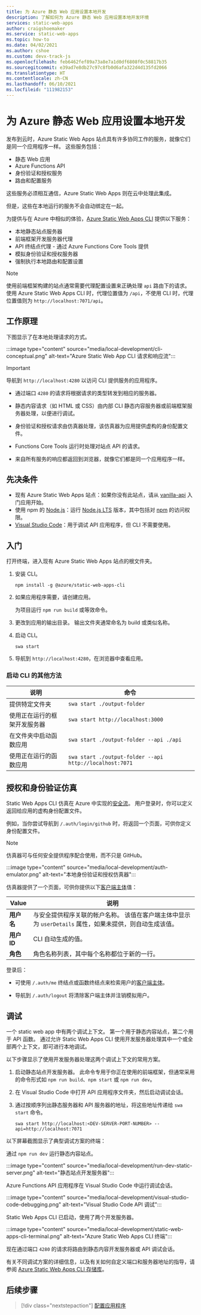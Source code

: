 ```yaml
---
title: 为 Azure 静态 Web 应用设置本地开发
description: 了解如何为 Azure 静态 Web 应用设置本地开发环境
services: static-web-apps
author: craigshoemaker
ms.service: static-web-apps
ms.topic: how-to
ms.date: 04/02/2021
ms.author: cshoe
ms.custom: devx-track-js
ms.openlocfilehash: feb6462fef89a73a8e7a1d0df6808f0c58817b35
ms.sourcegitcommit: e39ad7e8db27c97c8fb0d6afa322d4d135fd2066
ms.translationtype: HT
ms.contentlocale: zh-CN
ms.lasthandoff: 06/10/2021
ms.locfileid: "111982153"
---
```

# <a name="set-up-local-development-for-azure-static-web-apps"></a>为 Azure 静态 Web 应用设置本地开发

发布到云时，Azure Static Web Apps 站点具有许多协同工作的服务，就像它们是同一个应用程序一样。 这些服务包括：

- 静态 Web 应用
- Azure Functions API
- 身份验证和授权服务
- 路由和配置服务

这些服务必须相互通信，Azure Static Web Apps 则在云中处理此集成。

但是，这些在本地运行的服务不会自动绑定在一起。

为提供与在 Azure 中相似的体验，[Azure Static Web Apps CLI](https://github.com/Azure/static-web-apps-cli) 提供以下服务：

- 本地静态站点服务器
- 前端框架开发服务器代理
- API 终结点代理 - 通过 Azure Functions Core Tools 提供
- 模拟身份验证和授权服务器
- 强制执行本地路由和配置设置

> [!NOTE]
> 使用前端框架构建的站点通常需要代理配置设置来正确处理 `api` 路由下的请求。 使用 Azure Static Web Apps CLI 时，代理位置值为 `/api`，不使用 CLI 时，代理位置值则为 `http://localhost:7071/api`。

## <a name="how-it-works"></a>工作原理

下图显示了在本地处理请求的方式。

:::image type="content" source="media/local-development/cli-conceptual.png" alt-text="Azure Static Web App CLI 请求和响应流":::

> [!IMPORTANT]
> 导航到 `http://localhost:4280` 以访问 CLI 提供服务的应用程序。

- 通过端口 `4280` 的请求将根据请求的类型转发到相应的服务器。

- 静态内容请求（如 HTML 或 CSS）由内部 CLI 静态内容服务器或前端框架服务器处理，以便进行调试。

- 身份验证和授权请求由仿真器处理，该仿真器为应用提供虚构的身份配置文件。

- Functions Core Tools 运行时处理对站点 API 的请求。

- 来自所有服务的响应都返回到浏览器，就像它们都是同一个应用程序一样。

## <a name="prerequisites"></a>先决条件

- 现有 Azure Static Web Apps 站点：如果你没有此站点，请从 [vanilla-api](https://github.com/staticwebdev/vanilla-api/generate?return_to=/staticwebdev/vanilla-api/generate) 入门应用开始。
- 使用 npm 的 [Node.js](https://nodejs.org)：运行 [Node.js LTS](https://nodejs.org) 版本，其中包括对 [npm](https://www.npmjs.com/) 的访问权限。
- [Visual Studio Code](https://code.visualstudio.com/)：用于调试 API 应用程序，但 CLI 不需要使用。

## <a name="get-started"></a>入门

打开终端，进入现有 Azure Static Web Apps 站点的根文件夹。

1. 安装 CLI。

    `npm install -g @azure/static-web-apps-cli`

1. 如果应用程序需要，请创建应用。

    为项目运行 `npm run build` 或等效命令。

1. 更改到应用的输出目录。 输出文件夹通常命名为 build 或类似名称。

1. 启动 CLI。

    `swa start`

1. 导航到 `http://localhost:4280`，在浏览器中查看应用。

### <a name="other-ways-to-start-the-cli"></a>启动 CLI 的其他方法

| 说明 | 命令 |
|--- | --- |
| 提供特定文件夹 | `swa start ./output-folder` |
| 使用正在运行的框架开发服务器 | `swa start http://localhost:3000` |
| 在文件夹中启动函数应用 | `swa start ./output-folder --api ./api` |
| 使用正在运行的函数应用 | `swa start ./output-folder --api http://localhost:7071` |

## <a name="authorization-and-authentication-emulation"></a>授权和身份验证仿真

Static Web Apps CLI 仿真在 Azure 中实现的[安全流](./authentication-authorization.md)。 用户登录时，你可以定义返回给应用的虚构身份配置文件。

例如，当你尝试导航到 `/.auth/login/github` 时，将返回一个页面，可供你定义身份配置文件。

> [!NOTE]
> 仿真器可与任何安全提供程序配合使用，而不只是 GitHub。

:::image type="content" source="media/local-development/auth-emulator.png" alt-text="本地身份验证和授权仿真器":::

仿真器提供了一个页面，可供你提供以下[客户端主体](./user-information.md#client-principal-data)值：

| Value | 说明 |
| --- | --- |
| **用户名** | 与安全提供程序关联的帐户名称。 该值在客户端主体中显示为 `userDetails` 属性，如果未提供，则自动生成该值。 |
| **用户 ID** | CLI 自动生成的值。  |
| **角色** | 角色名称列表，其中每个名称都位于新的一行。  |

登录后：

- 可使用 `/.auth/me` 终结点或函数终结点来检索用户的[客户端主体](./user-information.md)。

- 导航到 `/.auth/logout` 将清除客户端主体并注销模拟用户。

## <a name="debugging"></a>调试

一个 static web app 中有两个调试上下文。 第一个用于静态内容站点，第二个用于 API 函数。 通过允许 Static Web Apps CLI 使用开发服务器处理其中一个或全部两个上下文，即可进行本地调试。

以下步骤显示了使用开发服务器处理这两个调试上下文的常用方案。

1. 启动静态站点开发服务器。 此命令专用于你正在使用的前端框架，但通常采用的命令形式如 `npm run build`、`npm start` 或 `npm run dev`。

1. 在 Visual Studio Code 中打开 API 应用程序文件夹，然后启动调试会话。

1. 通过按顺序列出静态服务器和 API 服务器的地址，将这些地址传递给 `swa start` 命令。

    `swa start http://localhost:<DEV-SERVER-PORT-NUMBER> --api=http://localhost:7071`

以下屏幕截图显示了典型调试方案的终端：

通过 `npm run dev` 运行静态内容站点。

:::image type="content" source="media/local-development/run-dev-static-server.png" alt-text="静态站点开发服务器":::

Azure Functions API 应用程序在 Visual Studio Code 中运行调试会话。

:::image type="content" source="media/local-development/visual-studio-code-debugging.png" alt-text="Visual Studio Code API 调试":::

Static Web Apps CLI 已启动，使用了两个开发服务器。

:::image type="content" source="media/local-development/static-web-apps-cli-terminal.png" alt-text="Azure Static Web Apps CLI 终端":::

现在通过端口 `4280` 的请求将路由到静态内容开发服务器或 API 调试会话。

有关不同调试方案的详细信息，以及有关如何自定义端口和服务器地址的指导，请参阅 [Azure Static Web Apps CLI 存储库](https://github.com/Azure/static-web-apps-cli)。

## <a name="next-steps"></a>后续步骤

> [!div class="nextstepaction"]
> [配置应用程序](configuration.md)
